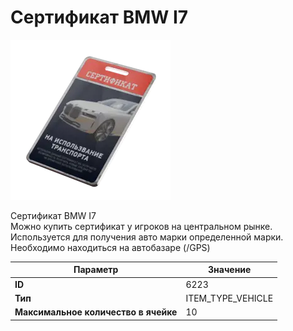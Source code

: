 # Сертификат BMW I7

![Item Image](../img/6223.webp?raw=true)

Сертификат BMW I7<br>Можно купить сертификат у игроков на центральном рынке.<br>Используется для получения авто марки определенной марки.<br>Необходимо находиться на автобазаре (/GPS)


| Параметр | Значение |
|----------|----------|
| **ID** | 6223 |
| **Тип** | ITEM_TYPE_VEHICLE |
| **Максимальное количество в ячейке** | 10 |

